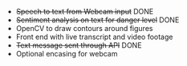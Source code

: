 - ~~Speech to text from Webcam input~~ DONE
- ~~Sentiment analysis on text for danger level~~ DONE
- OpenCV to draw contours around figures
- Front end with live transcript and video footage
- ~~Text message sent through API~~ DONE
- Optional encasing for webcam